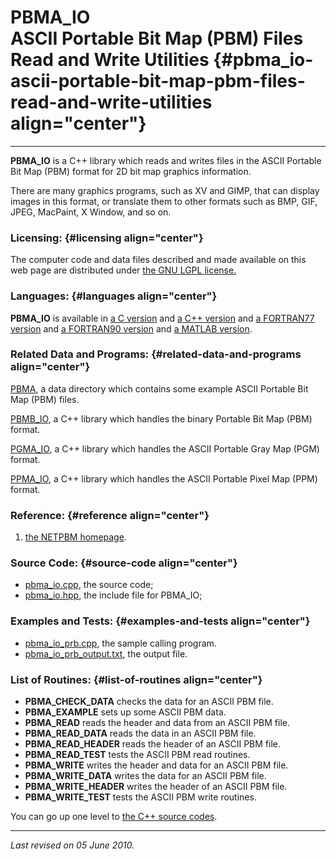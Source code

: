 PBMA\_IO\
ASCII Portable Bit Map (PBM) Files\
Read and Write Utilities {#pbma_io-ascii-portable-bit-map-pbm-files-read-and-write-utilities align="center"}
===================================

------------------------------------------------------------------------

**PBMA\_IO** is a C++ library which reads and writes files in the ASCII
Portable Bit Map (PBM) format for 2D bit map graphics information.

There are many graphics programs, such as XV and GIMP, that can display
images in this format, or translate them to other formats such as BMP,
GIF, JPEG, MacPaint, X Window, and so on.

### Licensing: {#licensing align="center"}

The computer code and data files described and made available on this
web page are distributed under [the GNU LGPL
license.](../../txt/gnu_lgpl.txt)

### Languages: {#languages align="center"}

**PBMA\_IO** is available in [a C
version](../../c_src/pbma_io/pbma_io.html) and [a C++
version](../../cpp_src/pbma_io/pbma_io.html) and [a FORTRAN77
version](../../f77_src/pbma_io/pbma_io.html) and [a FORTRAN90
version](../../f_src/pbma_io/pbma_io.html) and [a MATLAB
version](../../m_src/pbma_io/pbma_io.html).

### Related Data and Programs: {#related-data-and-programs align="center"}

[PBMA](../../data/pbma/pbma.html), a data directory which contains some
example ASCII Portable Bit Map (PBM) files.

[PBMB\_IO](../../cpp_src/pbmb_io/pbmb_io.html), a C++ library which
handles the binary Portable Bit Map (PBM) format.

[PGMA\_IO](../../cpp_src/pgma_io/pgma_io.html), a C++ library which
handles the ASCII Portable Gray Map (PGM) format.

[PPMA\_IO](../../cpp_src/ppma_io/ppma_io.html), a C++ library which
handles the ASCII Portable Pixel Map (PPM) format.

### Reference: {#reference align="center"}

1.  [the NETPBM homepage](http://netpbm.sourceforge.net/).

### Source Code: {#source-code align="center"}

-   [pbma\_io.cpp](pbma_io.cpp), the source code;
-   [pbma\_io.hpp](pbma_io.hpp), the include file for PBMA\_IO;

### Examples and Tests: {#examples-and-tests align="center"}

-   [pbma\_io\_prb.cpp](pbma_io_prb.cpp), the sample calling program.
-   [pbma\_io\_prb\_output.txt](pbma_io_prb_output.txt), the output
    file.

### List of Routines: {#list-of-routines align="center"}

-   **PBMA\_CHECK\_DATA** checks the data for an ASCII PBM file.
-   **PBMA\_EXAMPLE** sets up some ASCII PBM data.
-   **PBMA\_READ** reads the header and data from an ASCII PBM file.
-   **PBMA\_READ\_DATA** reads the data in an ASCII PBM file.
-   **PBMA\_READ\_HEADER** reads the header of an ASCII PBM file.
-   **PBMA\_READ\_TEST** tests the ASCII PBM read routines.
-   **PBMA\_WRITE** writes the header and data for an ASCII PBM file.
-   **PBMA\_WRITE\_DATA** writes the data for an ASCII PBM file.
-   **PBMA\_WRITE\_HEADER** writes the header of an ASCII PBM file.
-   **PBMA\_WRITE\_TEST** tests the ASCII PBM write routines.

You can go up one level to [the C++ source codes](../cpp_src.html).

------------------------------------------------------------------------

*Last revised on 05 June 2010.*
